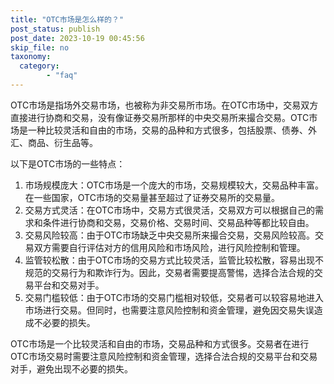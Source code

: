 ```yaml
---
title: "OTC市场是怎么样的？"
post_status: publish
post_date: 2023-10-19 00:45:56
skip_file: no
taxonomy:
  category:
        - "faq"
---
```


OTC市场是指场外交易市场，也被称为非交易所市场。在OTC市场中，交易双方直接进行协商和交易，没有像证券交易所那样的中央交易所来撮合交易。OTC市场是一种比较灵活和自由的市场，交易的品种和方式很多，包括股票、债券、外汇、商品、衍生品等。

以下是OTC市场的一些特点：

1. 市场规模庞大：OTC市场是一个庞大的市场，交易规模较大，交易品种丰富。在一些国家，OTC市场的交易量甚至超过了证券交易所的交易量。
2. 交易方式灵活：在OTC市场中，交易方式很灵活，交易双方可以根据自己的需求和条件进行协商和交易，交易价格、交易时间、交易品种等都比较自由。
3. 交易风险较高：由于OTC市场缺乏中央交易所来撮合交易，交易风险较高。交易双方需要自行评估对方的信用风险和市场风险，进行风险控制和管理。
4. 监管较松散：由于OTC市场的交易方式比较灵活，监管比较松散，容易出现不规范的交易行为和欺诈行为。因此，交易者需要提高警惕，选择合法合规的交易平台和交易对手。
5. 交易门槛较低：由于OTC市场的交易门槛相对较低，交易者可以较容易地进入市场进行交易。但同时，也需要注意风险控制和资金管理，避免因交易失误造成不必要的损失。

OTC市场是一个比较灵活和自由的市场，交易品种和方式很多。交易者在进行OTC市场交易时需要注意风险控制和资金管理，选择合法合规的交易平台和交易对手，避免出现不必要的损失。
